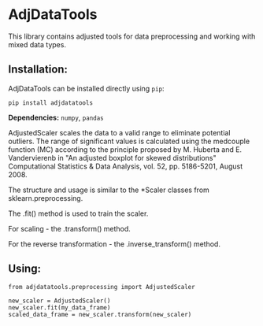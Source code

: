 # AdjDataTools

This library contains adjusted tools for data preprocessing and working with mixed data types.

## Installation:
AdjDataTools can be installed directly using `pip`:
```
pip install adjdatatools
```

**Dependencies:** `numpy`, `pandas`

AdjustedScaler scales the data to a valid range to eliminate potential 
outliers. The range of significant values is calculated using the 
medcouple function (MC) according to the principle proposed by 
M. Huberta and E. Vandervierenb in "An adjusted boxplot for skewed 
distributions" Computational Statistics & Data Analysis, vol. 52, 
pp. 5186-5201, August 2008.

The structure and usage is similar to the *Scaler classes from 
sklearn.preprocessing.

The .fit() method is used to train the scaler.

For scaling - the .transform() method.

For the reverse transformation - the .inverse_transform() method.

## Using:
```
from adjdatatools.preprocessing import AdjustedScaler

new_scaler = AdjustedScaler()
new_scaler.fit(my_data_frame)
scaled_data_frame = new_scaler.transform(new_scaler)
```